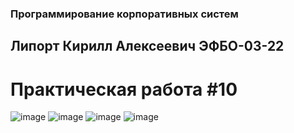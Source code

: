 ### Программирование корпоративных систем
## Липорт Кирилл Алексеевич ЭФБО-03-22
# Практическая работа #10

![image](https://github.com/user-attachments/assets/95e3c407-5c7c-467b-a00b-4565e2ae0363)
![image](https://github.com/user-attachments/assets/85cb3847-70eb-44d8-af03-87476c5e4353)
![image](https://github.com/user-attachments/assets/76efcac4-39ec-48d9-8c8a-f4c84b77538f)
![image](https://github.com/user-attachments/assets/ef4736f2-46b6-4946-9d5e-90d2ecc07e0f)
